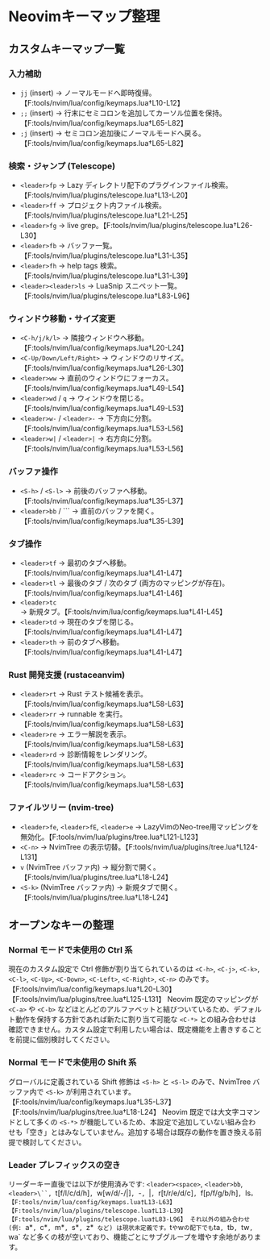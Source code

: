 # Neovimキーマップ整理

## カスタムキーマップ一覧

### 入力補助
- `jj` (insert) → ノーマルモードへ即時復帰。【F:tools/nvim/lua/config/keymaps.lua†L10-L12】
- `;;` (insert) → 行末にセミコロンを追加してカーソル位置を保持。【F:tools/nvim/lua/config/keymaps.lua†L65-L82】
- `;j` (insert) → セミコロン追加後にノーマルモードへ戻る。【F:tools/nvim/lua/config/keymaps.lua†L65-L82】

### 検索・ジャンプ (Telescope)
- `<leader>fp` → Lazy ディレクトリ配下のプラグインファイル検索。【F:tools/nvim/lua/plugins/telescope.lua†L13-L20】
- `<leader>ff` → プロジェクト内ファイル検索。【F:tools/nvim/lua/plugins/telescope.lua†L21-L25】
- `<leader>fg` → live grep。【F:tools/nvim/lua/plugins/telescope.lua†L26-L30】
- `<leader>fb` → バッファ一覧。【F:tools/nvim/lua/plugins/telescope.lua†L31-L35】
- `<leader>fh` → help tags 検索。【F:tools/nvim/lua/plugins/telescope.lua†L31-L39】
- `<leader><leader>ls` → LuaSnip スニペット一覧。【F:tools/nvim/lua/plugins/telescope.lua†L83-L96】

### ウィンドウ移動・サイズ変更
- `<C-h/j/k/l>` → 隣接ウィンドウへ移動。【F:tools/nvim/lua/config/keymaps.lua†L20-L24】
- `<C-Up/Down/Left/Right>` → ウィンドウのリサイズ。【F:tools/nvim/lua/config/keymaps.lua†L26-L30】
- `<leader>ww` → 直前のウィンドウにフォーカス。【F:tools/nvim/lua/config/keymaps.lua†L49-L54】
- `<leader>wd` / `q` → ウィンドウを閉じる。【F:tools/nvim/lua/config/keymaps.lua†L49-L53】
- `<leader>w-` / `<leader>-` → 下方向に分割。【F:tools/nvim/lua/config/keymaps.lua†L53-L56】
- `<leader>w|` / `<leader>|` → 右方向に分割。【F:tools/nvim/lua/config/keymaps.lua†L53-L56】

### バッファ操作
- `<S-h>` / `<S-l>` → 前後のバッファへ移動。【F:tools/nvim/lua/config/keymaps.lua†L35-L37】
- `<leader>bb` / `<leader>\`` → 直前のバッファを開く。【F:tools/nvim/lua/config/keymaps.lua†L35-L39】

### タブ操作
- `<leader>tf` → 最初のタブへ移動。【F:tools/nvim/lua/config/keymaps.lua†L41-L47】
- `<leader>tl` → 最後のタブ / 次のタブ (両方のマッピングが存在)。【F:tools/nvim/lua/config/keymaps.lua†L41-L46】
- `<leader>tc` → 新規タブ。【F:tools/nvim/lua/config/keymaps.lua†L41-L45】
- `<leader>td` → 現在のタブを閉じる。【F:tools/nvim/lua/config/keymaps.lua†L41-L47】
- `<leader>th` → 前のタブへ移動。【F:tools/nvim/lua/config/keymaps.lua†L41-L47】

### Rust 開発支援 (rustaceanvim)
- `<leader>rt` → Rust テスト候補を表示。【F:tools/nvim/lua/config/keymaps.lua†L58-L63】
- `<leader>rr` → runnable を実行。【F:tools/nvim/lua/config/keymaps.lua†L58-L63】
- `<leader>re` → エラー解説を表示。【F:tools/nvim/lua/config/keymaps.lua†L58-L63】
- `<leader>rd` → 診断情報をレンダリング。【F:tools/nvim/lua/config/keymaps.lua†L58-L63】
- `<leader>rc` → コードアクション。【F:tools/nvim/lua/config/keymaps.lua†L58-L63】

### ファイルツリー (nvim-tree)
- `<leader>fe`, `<leader>fE`, `<leader>e` → LazyVimのNeo-tree用マッピングを無効化。【F:tools/nvim/lua/plugins/tree.lua†L121-L123】
- `<C-n>` → NvimTree の表示切替。【F:tools/nvim/lua/plugins/tree.lua†L124-L131】
- `v` (NvimTree バッファ内) → 縦分割で開く。【F:tools/nvim/lua/plugins/tree.lua†L18-L24】
- `<S-k>` (NvimTree バッファ内) → 新規タブで開く。【F:tools/nvim/lua/plugins/tree.lua†L18-L24】

## オープンなキーの整理

### Normal モードで未使用の Ctrl 系
現在のカスタム設定で Ctrl 修飾が割り当てられているのは `<C-h>`, `<C-j>`, `<C-k>`, `<C-l>`, `<C-Up>`, `<C-Down>`, `<C-Left>`, `<C-Right>`, `<C-n>` のみです。【F:tools/nvim/lua/config/keymaps.lua†L20-L30】【F:tools/nvim/lua/plugins/tree.lua†L125-L131】
Neovim 既定のマッピングが `<C-a>` や `<C-b>` などほとんどのアルファベットと結びついているため、デフォルト動作を保持する方針であれば新たに割り当て可能な `<C-*>` との組み合わせは確認できません。カスタム設定で利用したい場合は、既定機能を上書きすることを前提に個別検討してください。

### Normal モードで未使用の Shift 系
グローバルに定義されている Shift 修飾は `<S-h>` と `<S-l>` のみで、NvimTree バッファ内で `<S-k>` が利用されています。【F:tools/nvim/lua/config/keymaps.lua†L35-L37】【F:tools/nvim/lua/plugins/tree.lua†L18-L24】
Neovim 既定では大文字コマンドとして多くの `<S-*>` が機能しているため、本設定で追加していない組み合わせも「空き」とはみなしていません。追加する場合は既存の動作を置き換える前提で検討してください。

### Leader プレフィックスの空き
リーダーキー直後では以下が使用済みです: `<leader><space>`, `<leader>bb`, `<leader>\``, `<leader>t[f/l/c/d/h]`, `<leader>w[w/d/-/|]`, `<leader>-`, `<leader>|`, `<leader>r[t/r/e/d/c]`, `<leader>f[p/f/g/b/h]`, `<leader><leader>ls`。【F:tools/nvim/lua/config/keymaps.lua†L13-L63】【F:tools/nvim/lua/plugins/telescope.lua†L13-L39】【F:tools/nvim/lua/plugins/telescope.lua†L83-L96】
それ以外の組み合わせ (例: `<leader>a*`, `<leader>c*`, `<leader>m*`, `<leader>s*`, `<leader>z*` など) は現状未定義です。`<leader>t` や `<leader>w` の配下でも `ta`, `tb`, `tw`, `wa` など多くの枝が空いており、機能ごとにサブグループを増やす余地があります。

